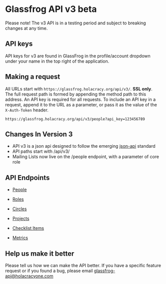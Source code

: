 Glassfrog API v3 beta
=====================

Please note!  The v3 API is in a testing period and subject to breaking changes at any time.

API keys
--------

API keys for v3 are found in GlassFrog in the profile/account dropdown under your name in the top right of the application.


Making a request
----------------

All URLs start with `https://glassfrog.holacracy.org/api/v3/`. **SSL only**.  The full request path is formed by appending the method path to this address.
An API key is required for all requests.  To include an API key in a request, append it to the URL as a parameter,
or pass it as the value of the `X-Auth-Token` header.

```
https://glassfrog.holacracy.org/api/v3/people?api_key=123456789
```

Changes In Version 3
--------------------

* API v3 is a json api designed to follow the emerging [json-api](http://jsonapi.org/format/) standard
* API paths start with /api/v3/
* Mailing Lists now live on the /people endpoint, with a parameter of core role

API Endpoints
-------------

* [People](https://github.com/holacracybrian/glassfrog-api/blob/API_v3/sections/people.md)
* [Roles](https://github.com/holacracybrian/glassfrog-api/blob/API_v3/sections/roles.md)
* [Circles](https://github.com/holacracybrian/glassfrog-api/blob/API_v3/sections/circles.md)


* [Projects](https://github.com/holacracybrian/glassfrog-api/blob/API_v3/sections/projects.md)
* [Checklist Items](https://github.com/holacracybrian/glassfrog-api/blob/API_v3/sections/checklist_items.md)
* [Metrics](https://github.com/holacracybrian/glassfrog-api/blob/API_v3/sections/metrics.md)


Help us make it better
-----------------------

Please tell us how we can make the API better.  If you have a specific feature request or if you found a bug, please email glassfrog-api@holacracyone.com

